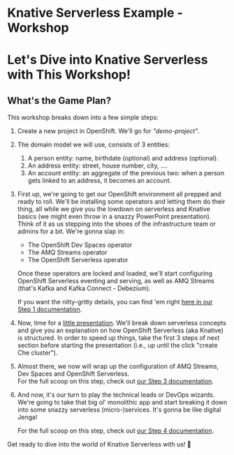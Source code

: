 # Knative Serverless Example - Workshop
# Let's Dive into Knative Serverless with This Workshop!
## What's the Game Plan?
This workshop breaks down into a few simple steps:

1. Create a new project in OpenShift. We'll go for _"demo-project"_.
2. The domain model we will use, consists of 3 entities:
   1. A person entity: name, birthdate (optional) and address (optional).
   2. An address entity: street, house number, city, ....
   3. An account entity: an aggregate of the previous two: when a person gets linked to an 
   address, it becomes an account.
3. First up, we're going to get our OpenShift environment all prepped and ready to roll. 
We'll be installing some operators and letting them do their thing, 
all while we give you the lowdown on serverless and Knative basics 
(we might even throw in a snazzy PowerPoint presentation). 
Think of it as us stepping into the shoes of the infrastructure team or admins 
for a bit. We're gonna slap in:
   * The OpenShift Dev Spaces operator
   * The AMQ Streams operator
   * The OpenShift Serverless operator

    Once these operators are locked and loaded, we'll start configuring OpenShift 
    Serverless eventing and serving, 
    as well as AMQ Streams (that's Kafka and Kafka Connect - Debezium).  
  
    If you want the nitty-gritty details, you can find 'em right [here in our Step 1 documentation](workshop/install_and_configure_the_operators.MD).

4. Now, time for a [little presentation](workshop/presentation.pdf). We'll break down serverless concepts and give you an explanation on how OpenShift Serverless (aka Knative) is structured. 
In order to speed up things, take the first 3 steps of next section before starting the presentation (i.e., up until the click "create Che cluster").
5. Almost there, we now will wrap up the configuration of AMQ Streams, Dev Spaces and OpenShift Serverless.  
   For the full scoop on this step, check out [our Step 3 documentation](workshop/wrap_up_operator_config.MD).
6. And now, it's our turn to play the technical leads or DevOps wizards. We're going to take that big ol' monolithic app and start breaking it down into some snazzy serverless (micro-)services. 
It's gonna be like digital Jenga!

    For the full scoop on this step, check out [our Step 4 documentation](workshop/decompose_the_monolith.MD).

Get ready to dive into the world of Knative Serverless with us! 🚀
